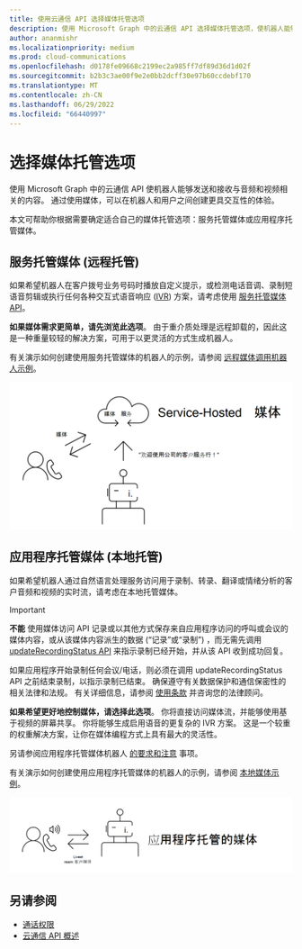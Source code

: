 ```yaml
---
title: 使用云通信 API 选择媒体托管选项
description: 使用 Microsoft Graph 中的云通信 API 选择媒体托管选项，使机器人能够发送和接收与音频和视频相关的内容。
author: ananmishr
ms.localizationpriority: medium
ms.prod: cloud-communications
ms.openlocfilehash: d0178fe09668c2199ec2a985ff7df89d36d1d02f
ms.sourcegitcommit: b2b3c3ae00f9e2e0bb2dcff30e97b60ccdebf170
ms.translationtype: MT
ms.contentlocale: zh-CN
ms.lasthandoff: 06/29/2022
ms.locfileid: "66440997"
---
```

# <a name="choose-a-media-hosting-option"></a>选择媒体托管选项

使用 Microsoft Graph 中的云通信 API 使机器人能够发送和接收与音频和视频相关的内容。 通过使用媒体，可以在机器人和用户之间创建更具交互性的体验。

本文可帮助你根据需要确定适合自己的媒体托管选项：服务托管媒体或应用程序托管媒体。

## <a name="service-hosted-media-remote-hosting"></a>服务托管媒体 (远程托管) 

如果希望机器人在客户拨号业务号码时播放自定义提示，或检测电话音调、录制短语音剪辑或执行任何各种交互式语音响应 ([IVR](/graph/api/resources/calls-api-ivr-overview)) 方案，请考虑使用 [服务托管媒体 API](/graph/api/resources/communications-api-overview)。

**如果媒体需求更简单，请先浏览此选项**。 由于重介质处理是远程卸载的，因此这是一种重量较轻的解决方案，可用于以更灵活的方式生成机器人。

有关演示如何创建使用服务托管媒体的机器人的示例，请参阅 [远程媒体调用机器人示例](https://github.com/microsoftgraph/microsoft-graph-comms-samples/tree/master/Samples/V1.0Samples/RemoteMediaSamples)。

![远程托管关系图](images/communications-remote-media.PNG)

## <a name="application-hosted-media-local-hosting"></a>应用程序托管媒体 (本地托管) 

如果希望机器人通过自然语言处理服务访问用于录制、转录、翻译或情绪分析的客户音频和视频的实时流，请考虑在本地托管媒体。

> [!IMPORTANT]
> **不能** 使用媒体访问 API 记录或以其他方式保存来自应用程序访问的呼叫或会议的媒体内容，或从该媒体内容派生的数据 (“记录”或“录制”) ，而无需先调用 [updateRecordingStatus API](/graph/api/call-updaterecordingstatus) 来指示录制已经开始，并从该 API 收到成功回复。
>
> 如果应用程序开始录制任何会议/电话，则必须在调用 updateRecordingStatus API 之前结束录制，以指示录制已结束。 确保遵守有关数据保护和通信保密性的相关法律和法规。 有关详细信息，请参阅 [使用条款](/legal/microsoft-apis/terms-of-use) 并咨询您的法律顾问。

**如果希望更好地控制媒体，请选择此选项**。 你将直接访问媒体流，并能够使用基于视频的屏幕共享。 你将能够生成启用语音的更复杂的 IVR 方案。 这是一个较重的权重解决方案，让你在媒体编程方式上具有最大的灵活性。

另请参阅应用程序托管媒体机器人 [的要求和注意](/microsoftteams/platform/concepts/calls-and-meetings/requirements-considerations-application-hosted-media-bots) 事项。

有关演示如何创建使用应用程序托管媒体的机器人的示例，请参阅 [本地媒体示例](https://github.com/microsoftgraph/microsoft-graph-comms-samples/tree/master/Samples/V1.0Samples/LocalMediaSamples)。

![本地托管图](images/communications-local-media.PNG)

## <a name="see-also"></a>另请参阅

- [通话权限](./permissions-reference.md#calls-permissions)
- [云通信 API 概述](cloud-communications-concept-overview.md)